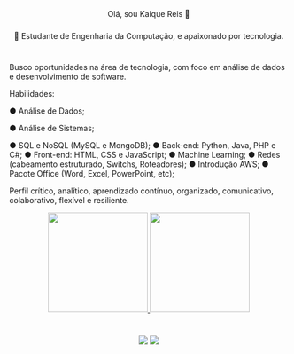 <div align="center"> Olá, sou Kaique Reis 👋
 
 ###
 
 🔭 Estudante de Engenharia da Computação, e apaixonado por tecnologia.</div>

 #
Busco oportunidades na área de tecnologia, com foco em análise de dados e desenvolvimento de software.

Habilidades:

● Análise de Dados;

● Análise de Sistemas;

● SQL e NoSQL (MySQL e MongoDB);
● Back-end: Python, Java, PHP e C#;
● Front-end: HTML, CSS e JavaScript;
● Machine Learning;
● Redes (cabeamento estruturado, Switchs, Roteadores);
● Introdução AWS;
● Pacote Office (Word, Excel, PowerPoint, etc);
 
Perfil crítico, analítico, aprendizado contínuo, organizado, comunicativo, colaborativo, flexível e resiliente.

<div align="center">
  <a href="https://github.com/forasteirou">
  <img height="180em" src="https://github-readme-stats.vercel.app/api?username=Forasteirou&show_icons=true&theme=dark&include_all_commits=true&count_private=true"/>
<img height="180em" src="https://github-readme-stats.vercel.app/api/top-langs/?username=forasteirou&layout=compact&langs_count=7&theme=dark&include"/>
</div>

#

<div align="center"> 
 
 
  <a href = "mailto:kaique.ohana@gmail.com"><img src="https://img.shields.io/badge/-Gmail-%23333?style=for-the-badge&logo=gmail&logoColor=white" target="_blank"></a>
  <a href="https://www.linkedin.com/in/kaique-reis-75b41521a/" target="_blank"><img src="https://img.shields.io/badge/-LinkedIn-%230077B5?style=for-the-badge&logo=linkedin&logoColor=white" target="_blank"></a>
  


  
</div>
